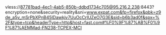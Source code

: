 
vless://87781bad-4ec1-4ab5-850b-ddbd1734c705@95.216.2.238:8443?encryption=none&security=reality&sni=www.expat.com&fp=firefox&pbk=z9de_a5v_mSrPbXPnB45IDawkjv7UuOcCrIUZeO7G3E&sid=b6b3ad0f&spx=%2F&type=tcp&headerType=http&host=fast.com#%F0%9F%87%AB%F0%9F%87%AEMMad-FN238-TCPEX-MCI

